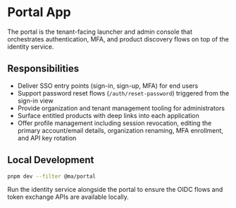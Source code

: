 # Portal App

The portal is the tenant-facing launcher and admin console that orchestrates authentication, MFA, and product discovery flows on top of the identity service.

## Responsibilities

- Deliver SSO entry points (sign-in, sign-up, MFA) for end users
- Support password reset flows (`/auth/reset-password`) triggered from the sign-in view
- Provide organization and tenant management tooling for administrators
- Surface entitled products with deep links into each application
- Offer profile management including session revocation, editing the primary account/email details, organization renaming, MFA enrollment, and API key rotation

## Local Development

```bash
pnpm dev --filter @ma/portal
```

Run the identity service alongside the portal to ensure the OIDC flows and token exchange APIs are available locally.
